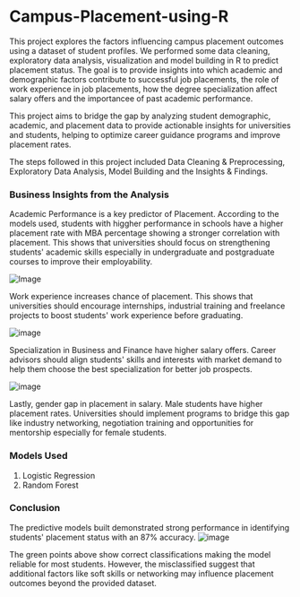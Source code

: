 # Campus-Placement-using-R

This project explores the factors influencing campus placement outcomes using a dataset of student profiles. We performed some data cleaning, exploratory data analysis, visualization and model building in R to predict placement status. The goal is to provide insights into which academic and demographic factors contribute to successful job placements, the role of work experience in job placements, how the degree specialization affect salary offers and the importancee of past academic performance. 

This project aims to bridge the gap by analyzing student demographic, academic, and placement data to provide actionable insights for universities and students, helping to optimize career guidance programs and improve placement rates.

The steps followed in this project included Data Cleaning & Preprocessing, Exploratory Data Analysis, Model Building and the Insights & Findings. 

### Business Insights from the Analysis
Academic Performance is a key predictor of Placement. According to the models used, students with higgher performance in schools have a higher placement rate with MBA percentage showing a stronger correlation with placement. This shows that universities should focus on strengthening students' academic skills especially in undergraduate and postgraduate courses to improve their employability. 

![Image](https://github.com/user-attachments/assets/8b073483-4fb5-4b36-9ea6-cbb7011af2b8)

Work experience increases chance of placement. This shows that universities should encourage internships, industrial training and freelance projects to boost students' work experience before graduating. 

![image](https://github.com/user-attachments/assets/88aff640-930f-411e-9b4a-fe170987201f)

Specialization in Business and Finance have higher salary offers. Career advisors should align students' skills and interests with market demand to help them choose the best specialization for better job prospects. 

![image](https://github.com/user-attachments/assets/b62f3fe8-ed14-41a0-84fb-dfd26e1cb779)

Lastly, gender gap in placement in salary. Male students have higher placement rates. Universities should implement programs to bridge this gap like industry networking, negotiation training and opportunities for mentorship especially for female students. 

### Models Used 
1. Logistic Regression
2. Random Forest

### Conclusion
The predictive models built demonstrated strong performance in identifying students' placement status with an 87% accuracy. 
![image](https://github.com/user-attachments/assets/2c4a200a-3713-4016-b3aa-a9518d330a68)

The green points above show correct classifications making the model reliable for most students. However, the misclassified suggest that additional factors like soft skills or networking may influence placement outcomes beyond the provided dataset.


